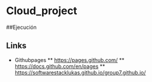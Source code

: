# Cloud_project

##Ejecución

## Links
* Githubpages
** https://pages.github.com/
** https://docs.github.com/en/pages 
** https://softwarestacklukas.github.io/group7.github.io/ 
